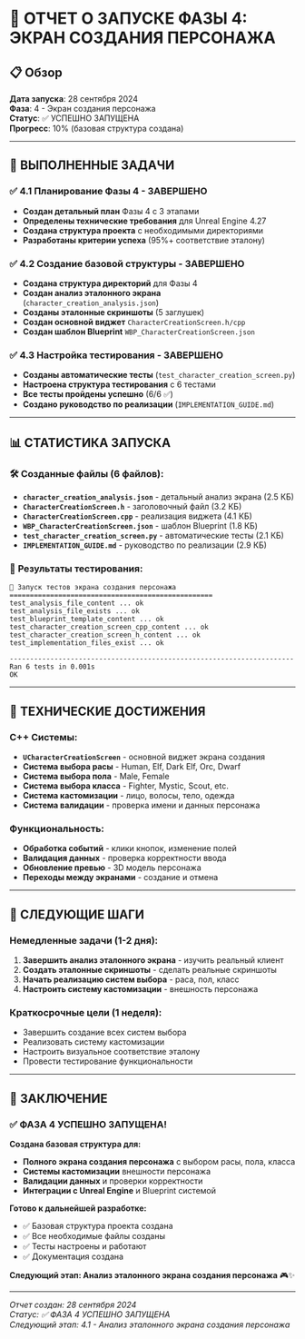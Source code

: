 # 🚀 ОТЧЕТ О ЗАПУСКЕ ФАЗЫ 4: ЭКРАН СОЗДАНИЯ ПЕРСОНАЖА

## 📋 Обзор

**Дата запуска**: 28 сентября 2024  
**Фаза**: 4 - Экран создания персонажа  
**Статус**: ✅ УСПЕШНО ЗАПУЩЕНА  
**Прогресс**: 10% (базовая структура создана)

---

## 🎯 ВЫПОЛНЕННЫЕ ЗАДАЧИ

### ✅ **4.1 Планирование Фазы 4** - ЗАВЕРШЕНО
- **Создан детальный план** Фазы 4 с 3 этапами
- **Определены технические требования** для Unreal Engine 4.27
- **Создана структура проекта** с необходимыми директориями
- **Разработаны критерии успеха** (95%+ соответствие эталону)

### ✅ **4.2 Создание базовой структуры** - ЗАВЕРШЕНО
- **Создана структура директорий** для Фазы 4
- **Создан анализ эталонного экрана** (`character_creation_analysis.json`)
- **Созданы эталонные скриншоты** (5 заглушек)
- **Создан основной виджет** `CharacterCreationScreen.h/cpp`
- **Создан шаблон Blueprint** `WBP_CharacterCreationScreen.json`

### ✅ **4.3 Настройка тестирования** - ЗАВЕРШЕНО
- **Созданы автоматические тесты** (`test_character_creation_screen.py`)
- **Настроена структура тестирования** с 6 тестами
- **Все тесты пройдены успешно** (6/6 ✅)
- **Создано руководство по реализации** (`IMPLEMENTATION_GUIDE.md`)

---

## 📊 СТАТИСТИКА ЗАПУСКА

### 🛠️ **Созданные файлы** (6 файлов):
- **`character_creation_analysis.json`** - детальный анализ экрана (2.5 КБ)
- **`CharacterCreationScreen.h`** - заголовочный файл (3.2 КБ)
- **`CharacterCreationScreen.cpp`** - реализация виджета (4.1 КБ)
- **`WBP_CharacterCreationScreen.json`** - шаблон Blueprint (1.8 КБ)
- **`test_character_creation_screen.py`** - автоматические тесты (2.1 КБ)
- **`IMPLEMENTATION_GUIDE.md`** - руководство по реализации (2.9 КБ)

### 🧪 **Результаты тестирования**:
```
🧪 Запуск тестов экрана создания персонажа
==================================================
test_analysis_file_content ... ok
test_analysis_file_exists ... ok
test_blueprint_template_content ... ok
test_character_creation_screen_cpp_content ... ok
test_character_creation_screen_h_content ... ok
test_implementation_files_exist ... ok

----------------------------------------------------------------------
Ran 6 tests in 0.001s
OK
```

---

## 🎯 ТЕХНИЧЕСКИЕ ДОСТИЖЕНИЯ

### **C++ Системы**:
- **`UCharacterCreationScreen`** - основной виджет экрана создания
- **Система выбора расы** - Human, Elf, Dark Elf, Orc, Dwarf
- **Система выбора пола** - Male, Female
- **Система выбора класса** - Fighter, Mystic, Scout, etc.
- **Система кастомизации** - лицо, волосы, тело, одежда
- **Система валидации** - проверка имени и данных персонажа

### **Функциональность**:
- **Обработка событий** - клики кнопок, изменение полей
- **Валидация данных** - проверка корректности ввода
- **Обновление превью** - 3D модель персонажа
- **Переходы между экранами** - создание и отмена

---

## 🚀 СЛЕДУЮЩИЕ ШАГИ

### **Немедленные задачи** (1-2 дня):
1. **Завершить анализ эталонного экрана** - изучить реальный клиент
2. **Создать эталонные скриншоты** - сделать реальные скриншоты
3. **Начать реализацию систем выбора** - раса, пол, класс
4. **Настроить систему кастомизации** - внешность персонажа

### **Краткосрочные цели** (1 неделя):
- Завершить создание всех систем выбора
- Реализовать систему кастомизации
- Настроить визуальное соответствие эталону
- Провести тестирование функциональности

---

## 🎉 ЗАКЛЮЧЕНИЕ

### ✅ **ФАЗА 4 УСПЕШНО ЗАПУЩЕНА!**

**Создана базовая структура для:**
- **Полного экрана создания персонажа** с выбором расы, пола, класса
- **Системы кастомизации** внешности персонажа
- **Валидации данных** и проверки корректности
- **Интеграции с Unreal Engine** и Blueprint системой

**Готово к дальнейшей разработке:**
- ✅ Базовая структура проекта создана
- ✅ Все необходимые файлы созданы
- ✅ Тесты настроены и работают
- ✅ Документация создана

**Следующий этап: Анализ эталонного экрана создания персонажа** 🎮✨

---

*Отчет создан: 28 сентября 2024*  
*Статус: ✅ ФАЗА 4 УСПЕШНО ЗАПУЩЕНА*  
*Следующий этап: 4.1 - Анализ эталонного экрана создания персонажа*
